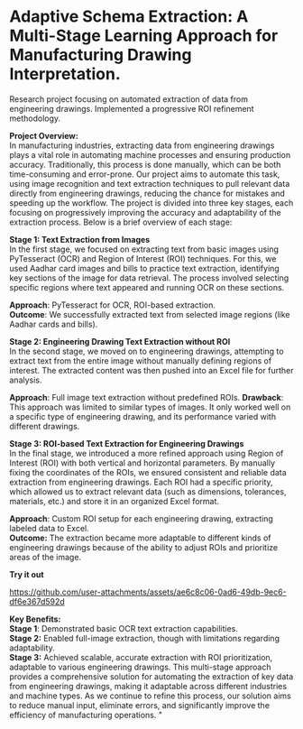 # Adaptive Schema Extraction: A Multi-Stage Learning Approach for Manufacturing Drawing Interpretation.
Research project focusing on automated extraction of data from engineering drawings. Implemented a progressive ROI refinement methodology.

**Project Overview:**  
In manufacturing industries, extracting data from engineering drawings plays a vital role in automating machine processes and ensuring production accuracy. Traditionally, this process is done manually, which can be both time-consuming and error-prone. Our project aims to automate this task, using image recognition and text extraction techniques to pull relevant data directly from engineering drawings, reducing the chance for mistakes and speeding up the workflow.
The project is divided into three key stages, each focusing on progressively improving the accuracy and adaptability of the extraction process. Below is a brief overview of each stage:

**Stage 1: Text Extraction from Images**  
In the first stage, we focused on extracting text from basic images using PyTesseract (OCR) and Region of Interest (ROI) techniques. For this, we used Aadhar card images and bills to practice text extraction, identifying key sections of the image for data retrieval. The process involved selecting specific regions where text appeared and running OCR on these sections.

**Approach**: PyTesseract for OCR, ROI-based extraction.  
**Outcome**: We successfully extracted text from selected image regions (like Aadhar cards and bills).


**Stage 2: Engineering Drawing Text Extraction without ROI**  
In the second stage, we moved on to engineering drawings, attempting to extract text from the entire image without manually defining regions of interest. The extracted content was then pushed into an Excel file for further analysis.  

**Approach**: Full image text extraction without predefined ROIs.
**Drawback**: This approach was limited to similar types of images. It only worked well on a specific type of engineering drawing, and its performance varied with different drawings.

**Stage 3: ROI-based Text Extraction for Engineering Drawings**  
In the final stage, we introduced a more refined approach using Region of Interest (ROI) with both vertical and horizontal parameters. By manually fixing the coordinates of the ROIs, we ensured consistent and reliable data extraction from engineering drawings. Each ROI had a specific priority, which allowed us to extract relevant data (such as dimensions, tolerances, materials, etc.) and store it in an organized Excel format.  

**Approach**: Custom ROI setup for each engineering drawing, extracting labeled data to Excel.  
**Outcome:** The extraction became more adaptable to different kinds of engineering drawings because of the ability to adjust ROIs and prioritize areas of the image.

**Try it out**


https://github.com/user-attachments/assets/ae6c8c06-0ad6-49db-9ec6-df6e367d592d


**Key Benefits:**  
**Stage 1**: Demonstrated basic OCR text extraction capabilities.  
**Stage 2:** Enabled full-image extraction, though with limitations regarding adaptability.  
**Stage 3:** Achieved scalable, accurate extraction with ROI prioritization, adaptable to various engineering drawings.
This multi-stage approach provides a comprehensive solution for automating the extraction of key data from engineering drawings, making it adaptable across different industries and machine types. As we continue to refine this process, our solution aims to reduce manual input, eliminate errors, and significantly improve the efficiency of manufacturing operations.
"
